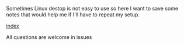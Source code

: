 Sometimes Linux destop is not easy to use so here I want to save some notes that would help me if I'll have to repeat my setup. 

[index](./index.md)

All questions are welcome in issues
